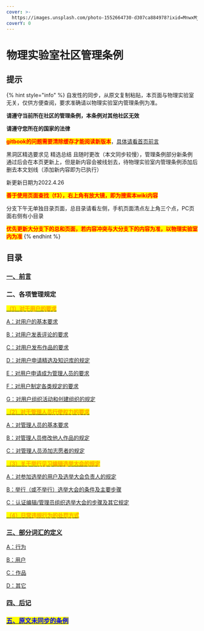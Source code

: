 ```yaml
---
cover: >-
  https://images.unsplash.com/photo-1552664730-d307ca884978?ixid=MnwxMjA3fDB8MHxwaG90by1wYWdlfHx8fGVufDB8fHx8&ixlib=rb-1.2.1&auto=format&fit=crop&w=2970&q=80
coverY: 0
---
```


# 物理实验室社区管理条例

## 提示

{% hint style="info" %}
自发性的同步，从原文复制粘贴，本页面与物理实验室无关，仅供方便查阅，要求准确请以物理实验室内管理条例为准。

**请遵守当前所在社区的管理条例，本条例对其他社区无效**

**请遵守您所在的国家的法律**

<mark style="color:red;">**gitbook的问题需要清除缓存才能阅读新版本**</mark>，[具体请看首页前言](https://ziyilingran.gitbook.io/first/)

黑洞区精选要求见 精选总结 且随时更改（本文同步较慢），管理条例部分新条例通过后会在本页更新上，但是新内容会被线划去，待物理实验室内管理条例添加后删去本文划线（添加新内容即为已执行）

新更新日期为2022.4.26

<mark style="color:red;">**善于使用页面查找（f3），右上角有放大镜，即为搜索本wiki内容**</mark>

分支下午无单独目录页面，总目录请看左侧，手机页面清点左上角三个点，PC页面右侧有小目录

<mark style="color:red;">**优先更新大分支下的总和页面，若内容冲突与大分支下的内容为准，以物理实验室内为准**</mark>
{% endhint %}

## 目录

### [一、前言](yi-qian-yan.md)

### **二、各项管理规定**

****[<mark style="color:orange;">**（1）对于用户的要求**</mark>](er-ge-xiang-guan-li-gui-ding/1-dui-yu-pu-tong-yong-hu-de-yao-qiu/)<mark style="color:orange;">****</mark>

[A：对用户的基本要求](er-ge-xiang-guan-li-gui-ding/1-dui-yu-pu-tong-yong-hu-de-yao-qiu/a-dui-yong-hu-de-ji-ben-yao-qiu.md)

[B：对用户发表评论的要求](er-ge-xiang-guan-li-gui-ding/1-dui-yu-pu-tong-yong-hu-de-yao-qiu/b-dui-yong-hu-fa-biao-ping-lun-de-yao-qiu.md)

[C：对用户发布作品的要求](er-ge-xiang-guan-li-gui-ding/1-dui-yu-pu-tong-yong-hu-de-yao-qiu/c-dui-yong-hu-fa-bu-zuo-pin-de-yao-qiu.md)

[D：对用户申请精选及知识库的规定](er-ge-xiang-guan-li-gui-ding/1-dui-yu-pu-tong-yong-hu-de-yao-qiu/d-dui-yong-hu-shen-qing-jing-xuan-ji-zhi-shi-ku-de-gui-ding-gui-ding.md)

[E：对用户申请成为管理人员的要求](er-ge-xiang-guan-li-gui-ding/1-dui-yu-pu-tong-yong-hu-de-yao-qiu/e-dui-yong-hu-shen-qing-cheng-wei-guan-li-ren-yuan-de-yao-qiu.md)

[F：对用户制定各类规定的要求](er-ge-xiang-guan-li-gui-ding/1-dui-yu-pu-tong-yong-hu-de-yao-qiu/f-dui-yong-hu-zhi-ding-ge-lei-gui-ding-de-yao-qiu.md)

[G：对用户组织活动和创建组织的规定](er-ge-xiang-guan-li-gui-ding/1-dui-yu-pu-tong-yong-hu-de-yao-qiu/g-dui-yong-hu-zu-zhi-huo-dong-he-chuang-jian-zu-zhi-de-gui-ding.md)

<mark style="color:orange;">****</mark>[<mark style="color:orange;">**（2）对于管理人员行使权力的要求**</mark>](wu-li-shi-yan-shi-she-qu-guan-li-tiao-li/er-ge-xiang-guan-li-gui-ding/2-dui-yu-guan-li-ren-yuan-hang-shi-quan-li-de-yao-qiu/)<mark style="color:orange;">****</mark>

[A：对管理人员的基本要求](wu-li-shi-yan-shi-she-qu-guan-li-tiao-li/er-ge-xiang-guan-li-gui-ding/2-dui-yu-guan-li-ren-yuan-hang-shi-quan-li-de-yao-qiu/a-dui-guan-li-ren-yuan-de-ji-ben-yao-qiu.md)

[B：对管理人员修改他人作品的规定](wu-li-shi-yan-shi-she-qu-guan-li-tiao-li/er-ge-xiang-guan-li-gui-ding/2-dui-yu-guan-li-ren-yuan-hang-shi-quan-li-de-yao-qiu/b-dui-guan-li-ren-yuan-xiu-gai-ta-ren-zuo-pin-de-gui-ding.md)

[C：对管理人员添加志愿者的规定](wu-li-shi-yan-shi-she-qu-guan-li-tiao-li/er-ge-xiang-guan-li-gui-ding/2-dui-yu-guan-li-ren-yuan-hang-shi-quan-li-de-yao-qiu/c-dui-guan-li-ren-yuan-tian-jia-zhi-yuan-zhe-de-gui-ding.md)

<mark style="color:orange;">****</mark>[<mark style="color:orange;">**（3）关于举行见习编辑选举大会的规定**</mark>](wu-li-shi-yan-shi-she-qu-guan-li-tiao-li/er-ge-xiang-guan-li-gui-ding/3-guan-yu-ju-hang-jian-xi-bian-ji-xuan-ju-da-hui-de-gui-ding/)<mark style="color:orange;">****</mark>

[A：对参加选举的用户及选举大会负责人的规定](wu-li-shi-yan-shi-she-qu-guan-li-tiao-li/er-ge-xiang-guan-li-gui-ding/3-guan-yu-ju-hang-jian-xi-bian-ji-xuan-ju-da-hui-de-gui-ding/a-dui-can-jia-xuan-ju-de-yong-hu-ji-xuan-ju-da-hui-fu-ze-ren-de-gui-ding.md)

[B：举行（或不举行）选举大会的条件及主要步骤](wu-li-shi-yan-shi-she-qu-guan-li-tiao-li/er-ge-xiang-guan-li-gui-ding/3-guan-yu-ju-hang-jian-xi-bian-ji-xuan-ju-da-hui-de-gui-ding/b-ju-hang-huo-bu-ju-hang-xuan-ju-da-hui-de-tiao-jian-ji-zhu-yao-bu-zhou.md)

[C：认证编辑/管理员组织选举大会的步骤及其它规定](wu-li-shi-yan-shi-she-qu-guan-li-tiao-li/er-ge-xiang-guan-li-gui-ding/3-guan-yu-ju-hang-jian-xi-bian-ji-xuan-ju-da-hui-de-gui-ding/c-ren-zheng-bian-ji-guan-li-yuan-zu-zhi-xuan-ju-da-hui-de-bu-zhou-ji-qi-ta-gui-ding.md)

<mark style="color:orange;">****</mark>[<mark style="color:orange;">**（4）日常违规行为的处罚方式**</mark>](wu-li-shi-yan-shi-she-qu-guan-li-tiao-li/er-ge-xiang-guan-li-gui-ding/4-ri-chang-wei-gui-hang-wei-de-chu-fa-fang-shi.md)<mark style="color:orange;">****</mark>

### [三、部分词汇的定义](wu-li-shi-yan-shi-she-qu-guan-li-tiao-li/san-bu-fen-ci-hui-de-ding-yi/)

[A：行为](wu-li-shi-yan-shi-she-qu-guan-li-tiao-li/san-bu-fen-ci-hui-de-ding-yi/a-hang-wei.md)

[B：用户](wu-li-shi-yan-shi-she-qu-guan-li-tiao-li/san-bu-fen-ci-hui-de-ding-yi/b-yong-hu.md)

[C：作品](wu-li-shi-yan-shi-she-qu-guan-li-tiao-li/san-bu-fen-ci-hui-de-ding-yi/c-zuo-pin.md)

[D：其它](wu-li-shi-yan-shi-she-qu-guan-li-tiao-li/san-bu-fen-ci-hui-de-ding-yi/d-qi-ta.md)

### [四、后记](wu-li-shi-yan-shi-she-qu-guan-li-tiao-li/si-hou-ji.md)

### <mark style="color:blue;">****</mark>[<mark style="color:blue;">**五、原文未同步的条例**</mark>](https://ziyilingran.gitbook.io/first/guan-li-tiao-li/wu-li-shi-yan-shi-she-qu-guan-li-tiao-li/wu-yuan-wen-wei-tong-bu-de-tiao-li)<mark style="color:blue;">****</mark>

